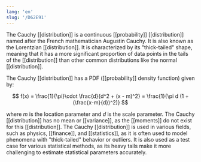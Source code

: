 ```yaml
---
lang: 'en'
slug: '/D62E91'
---
```


The Cauchy [[distribution]] is a continuous [[probability]] [[distribution]] named after the French mathematician Augustin Cauchy. It is also known as the Lorentzian [[distribution]]. It is characterized by its "thick-tailed" shape, meaning that it has a more significant proportion of data points in the tails of the [[distribution]] than other common distributions like the normal [[distribution]].

The Cauchy [[distribution]] has a PDF ([[probability]] density function) given by:

$$
f(x) = \frac{1}{\pi}\cdot \frac{d}{d^2 + (x - m)^2} = \frac{1}{\pi d (1 + (\frac{x-m}{d})^2)}
$$

where $m$ is the location parameter and $d$ is the scale parameter. The Cauchy [[distribution]] has no mean or [[variance]], as the [[moments]] do not exist for this [[distribution]]. The Cauchy [[distribution]] is used in various fields, such as physics, [[finance]], and [[statistics]], as it is often used to model phenomena with "thick-tailed" behavior or outliers. It is also used as a test case for various statistical methods, as its heavy tails make it more challenging to estimate statistical parameters accurately.
